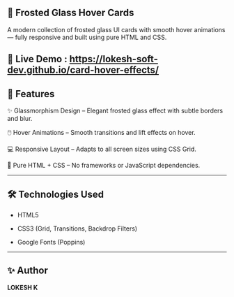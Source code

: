 ## 🧊 Frosted Glass Hover Cards

A modern collection of frosted glass UI cards with smooth hover animations — fully responsive and built using pure HTML and CSS.

🔗 Live Demo : https://lokesh-soft-dev.github.io/card-hover-effects/
---

## 🚀 Features
✨ Glassmorphism Design – Elegant frosted glass effect with subtle borders and blur.

🖱️ Hover Animations – Smooth transitions and lift effects on hover.

💻 Responsive Layout – Adapts to all screen sizes using CSS Grid.

🧩 Pure HTML + CSS – No frameworks or JavaScript dependencies.

---
## 🛠️ Technologies Used
- HTML5

- CSS3 (Grid, Transitions, Backdrop Filters)

- Google Fonts (Poppins)

---
## ✨ Author

**LOKESH K**  
